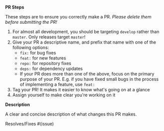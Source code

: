 **PR Steps**

These steps are to ensure you correctly make a PR. _Please delete them before submitting the PR!_

1. For almost all development, you should be targeting `develop` rather than `master`. Only releases target `master`!
2. Give your PR a descriptive name, and prefix that name with one of the following options:
   - `fix:` for bug fixes
   - `feat:` for new features
   - `repo:` for repository fixes
   - `deps:` for dependency updates
   - If your PR does more than one of the above, focus on the primary purpose of your PR. E.g. if you have fixed small bugs in the process of implementing a feature, use `feat:`
3. Tag your PR! It makes it easier to know what's going on at a glance
4. Assign yourself to make clear you're working on it

**Description**

A clear and concise description of what changes this PR makes.

Resolves/Fixes #(issue)
